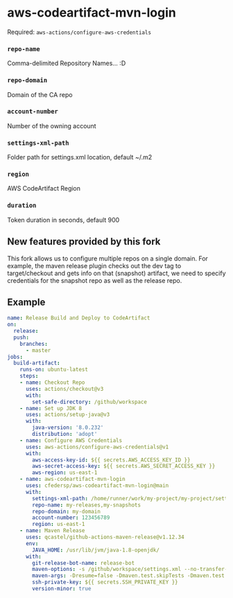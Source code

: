 # aws-codeartifact-mvn-login
Required: `aws-actions/configure-aws-credentials`

### `repo-name`
Comma-delimited Repository Names... :D

### `repo-domain`
Domain of the CA repo

### `account-number`
Number of the owning account

### `settings-xml-path`
Folder path for settings.xml location, default ~/.m2

### `region`
AWS CodeArtifact Region

### `duration`
Token duration in seconds, default 900

## New features provided by this fork
This fork allows us to configure multiple repos on a single domain. 
For example, the maven release plugin checks out the dev tag to target/checkout and gets info on that (snapshot) artifact, we need to specify credentials for  the snapshot repo as well as the release repo.

## Example

```yml
name: Release Build and Deploy to CodeArtifact
on: 
  release:
  push:
    branches:
      - master
jobs:
  build-artifact:
    runs-on: ubuntu-latest
    steps:
    - name: Checkout Repo
      uses: actions/checkout@v3
      with:
        set-safe-directory: /github/workspace
    - name: Set up JDK 8
      uses: actions/setup-java@v3
      with:
        java-version: '8.0.232'
        distribution: 'adopt'
    - name: Configure AWS Credentials
      uses: aws-actions/configure-aws-credentials@v1
      with:
        aws-access-key-id: ${{ secrets.AWS_ACCESS_KEY_ID }}
        aws-secret-access-key: ${{ secrets.AWS_SECRET_ACCESS_KEY }}
        aws-region: us-east-1
    - name: aws-codeartifact-mvn-login
      uses: cfedersp/aws-codeartifact-mvn-login@main
      with:
        settings-xml-path: /home/runner/work/my-project/my-project/settings.xml
        repo-name: my-releases,my-snapshots
        repo-domain: my-domain
        account-number: 123456789
        region: us-east-1
    - name: Maven Release
      uses: qcastel/github-actions-maven-release@v1.12.34
      env:
        JAVA_HOME: /usr/lib/jvm/java-1.8-openjdk/
      with:
        git-release-bot-name: release-bot
        maven-options: -s /github/workspace/settings.xml --no-transfer-progress
        maven-args: -Dresume=false -Dmaven.test.skipTests -Dmaven.test.skip
        ssh-private-key: ${{ secrets.SSH_PRIVATE_KEY }}
        version-minor: true
```
